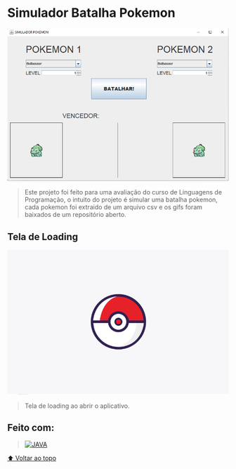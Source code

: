 # Simulador Batalha Pokemon

<img src="tela_batalha.png" alt="Tela Loading">

> Este projeto foi feito para uma avaliação do curso de Linguagens de Programação, o intuito do projeto é simular uma batalha pokemon, cada pokemon foi extraido de um arquivo csv e os gifs foram baixados de um repositório aberto.

## Tela de Loading

<img src="tela_inicial.png" alt="Tela Loading">

> Tela de loading ao abrir o aplicativo.

## Feito com:

> [![JAVA](https://img.shields.io/badge/Java-E4405F?style=for-the-badge&logo=java&logoColor=blue&color=white)](https://www.java.com)


[⬆ Voltar ao topo](#simulador-batalha-pokemon)<br>
